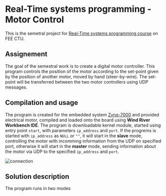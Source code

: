 # Real-Time systems programming - Motor Control
This is the semetral project for [Real-Time systems programming course](https://rtime.felk.cvut.cz/psr/cviceni/semestralka/) on FEE CTU.

## Assignement
The goal of the semestral work is to create a digital motor controller. This program controls the position of the motor according to the set-point given by the position of another motor, moved by hand (steer-by-wire). The set-point will be transferred between the two motor controllers using UDP messages.

## Compilation and usage

The program is created for the embedded system [Zynq-7000](https://www.xilinx.com/support/documentation/user_guides/ug585-Zynq-7000-TRM.pdf) and provided electrical motor, compiled and loaded onto the board using **Wind River Workbench IDE**. The program is downloadable kernel module, started using entry point `start`, with parameters `ip_address` and `port`. If the progrems is started with `ip_address` as `NULL` or `""`, it will start in the **slave** mode, controlling the motor with incomming information from the UDP on specified port, otherwise it will start in the **master** mode, sending information about the motor via UDP to the specified `ip_address` and `port`.

![connection](https://rtime.felk.cvut.cz/psr/cviceni/semestralka/connection.png)

## Solution description

The program runs in two modes 
